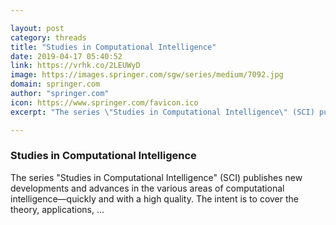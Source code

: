 ```yaml
---

layout: post
category: threads
title: "Studies in Computational Intelligence"
date: 2019-04-17 05:40:52
link: https://vrhk.co/2LEUWyD
image: https://images.springer.com/sgw/series/medium/7092.jpg
domain: springer.com
author: "springer.com"
icon: https://www.springer.com/favicon.ico
excerpt: "The series \"Studies in Computational Intelligence\" (SCI) publishes new developments and advances in the various areas of computational intelligence—quickly and with a high quality. The intent is to cover the theory, applications, ..."

---
```


### Studies in Computational Intelligence

The series "Studies in Computational Intelligence" (SCI) publishes new developments and advances in the various areas of computational intelligence—quickly and with a high quality. The intent is to cover the theory, applications, ...